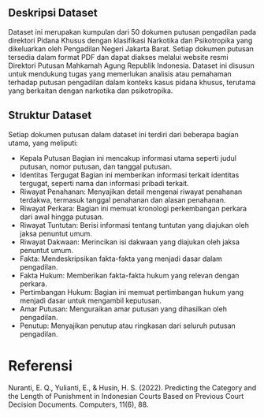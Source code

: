 ## Deskripsi Dataset
Dataset ini merupakan kumpulan dari 50 dokumen putusan pengadilan pada direktori Pidana Khusus dengan klasifikasi Narkotika dan Psikotropika yang dikeluarkan oleh Pengadilan Negeri Jakarta Barat. Setiap dokumen putusan tersedia dalam format PDF dan dapat diakses melalui website resmi Direktori Putusan Mahkamah Agung Republik Indonesia.
Dataset ini disusun untuk mendukung tugas yang memerlukan analisis atau pemahaman terhadap putusan pengadilan dalam konteks kasus pidana khusus, terutama yang berkaitan dengan narkotika dan psikotropika.


## Struktur Dataset
Setiap dokumen putusan dalam dataset ini terdiri dari beberapa bagian utama, yang meliputi:
- Kepala Putusan
  Bagian ini mencakup informasi utama seperti judul putusan, nomor putusan, dan tanggal putusan.
- Identitas Tergugat
  Bagian ini memberikan informasi terkait identitas tergugat, seperti nama dan informasi pribadi terkait.
- Riwayat Penahanan:
  Menyajikan detail mengenai riwayat penahanan terdakwa, termasuk tanggal penahanan dan alasan penahanan.
- Riwayat Perkara:
  Bagian ini memuat kronologi perkembangan perkara dari awal hingga putusan.
- Riwayat Tuntutan:
  Berisi informasi tentang tuntutan yang diajukan oleh jaksa penuntut umum.
- Riwayat Dakwaan:
  Merincikan isi dakwaan yang diajukan oleh jaksa penuntut umum.
- Fakta:
  Mendeskripsikan fakta-fakta yang menjadi dasar dalam pengadilan.
- Fakta Hukum:
  Memberikan fakta-fakta hukum yang relevan dengan perkara.
- Pertimbangan Hukum:
  Bagian ini memuat pertimbangan hukum yang menjadi dasar untuk mengambil keputusan.
- Amar Putusan:
   Menguraikan amar putusan yang dihasilkan oleh pengadilan.
- Penutup:
  Menyajikan penutup atau ringkasan dari seluruh putusan pengadilan.

# Referensi
Nuranti, E. Q., Yulianti, E., & Husin, H. S. (2022). Predicting the Category and the Length of Punishment in Indonesian Courts Based on Previous Court Decision Documents. Computers, 11(6), 88.
